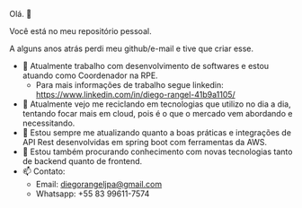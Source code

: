 Olá. 👋

Você está no meu repositório pessoal. 

A alguns anos atrás perdi meu github/e-mail e tive que criar esse.


- 🔭 Atualmente trabalho com desenvolvimento de softwares e estou atuando como Coordenador na RPE.
  - Para mais informações de trabalho segue linkedin: https://www.linkedin.com/in/diego-rangel-41b9a1105/
- 🌱 Atualmente vejo me reciclando em tecnologias que utilizo no dia a dia, tentando focar mais em cloud, pois é o que o mercado vem abordando e necessitando.
- 🤔 Estou sempre me atualizando quanto a boas práticas e integrações de API Rest desenvolvidas em spring boot com ferramentas da AWS.
- 🌱 Estou também procurando conhecimento com novas tecnologias tanto de backend quanto de frontend.
- 📫 Contato:
  - Email: diegorangeljpa@gmail.com
  - Whatsapp: +55 83 99611-7574
